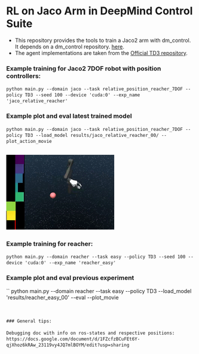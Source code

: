 # RL on Jaco Arm in DeepMind Control Suite

* This repository provides the tools to train a Jaco2 arm with dm_control. It depends on a dm_control repository. 
[here](https://github.com/johannah/dm_control/tree/jaco_arm_controllers). 
* The agent implementations are taken from the [Official TD3 repository](https://github.com/sfujim/TD3).



### Example training for Jaco2 7DOF robot with position controllers:
```
python main.py --domain jaco --task relative_position_reacher_7DOF --policy TD3 --seed 100 --device 'cuda:0' --exp_name 'jaco_relative_reacher'
```

### Example plot and eval latest trained model
```
python main.py --domain jaco --task relative_position_reacher_7DOF --policy TD3 --load_model results/jaco_relative_reacher_00/ --plot_action_movie

```

![](media/jaco_reacher.gif)
--- 

### Example training for reacher:
```
python main.py --domain reacher --task easy --policy TD3 --seed 100 --device 'cuda:0' --exp_name 'reacher_easy'
```

### Example plot and eval previous experiment
``
python main.py --domain reacher --task easy --policy TD3 --load_model 'results/reacher_easy_00'  --eval --plot_movie
```


### General tips:

Debugging doc with info on ros-states and respective positions: https://docs.google.com/document/d/1FZcfzBCuFEt6Y-qjXhoz6kRAw_23119vy4JQ7mlBOYM/edit?usp=sharing
